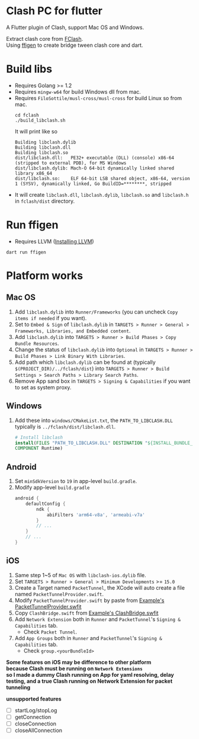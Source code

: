 # Clash PC for flutter
A Flutter plugin of Clash, support Mac OS and Windows.  

Extract clash core from [FClash](https://github.com/Fclash/Fclash).  
Using [ffigen](https://pub.dev/packages/ffigen) to create bridge tween clash core and dart.  

# Build libs
* Requires Golang >= 1.2
* Requires `mingw-w64` for build Windows dll from mac.
* Requires `FiloSottile/musl-cross/musl-cross` for build Linux so from mac.
    ```shell
    cd fclash
    ./build_libclash.sh
    ```
    It will print like so
    ```shell
    Building libclash.dylib
    Building libclash.dll
    Building libclash.so
    dist/libclash.dll:   PE32+ executable (DLL) (console) x86-64 (stripped to external PDB), for MS Windows
    dist/libclash.dylib: Mach-O 64-bit dynamically linked shared library x86_64
    dist/libclash.so:    ELF 64-bit LSB shared object, x86-64, version 1 (SYSV), dynamically linked, Go BuildID=********, stripped
    ```
* It will create `libclash.dll`, `libclash.dylib`, `libclash.so` and `libclash.h` in `fclash/dist` directory.

# Run ffigen
* Requires LLVM ([Installing LLVM](https://pub.dev/packages/ffigen#installing-llvm))
```shell
dart run ffigen
```

# Platform works
## Mac OS
1. Add `libclash.dylib` into `Runner/Frameworks` (you can uncheck `Copy items if needed` if you want).
2. Set to `Embed & Sign` of `libclash.dylib` in `TARGETS > Runner > General > Frameworks, Libraries, and Embedded content`.
3. Add `libclash.dylib` into `TARGETS > Runner > Build Phases > Copy Bundle Resources`.
4. Change the status of `libclash.dylib` into `Optional` in `TARGETS > Runner > Build Phases > Link Binary With Libraries`.
5. Add path which `libclash.dylib` can be found at (typically `$(PROJECT_DIR)/../fclash/dist`) into `TARGETS > Runner > Build Settings > Search Paths > Library Search Paths`.
6. Remove App sand box in `TARGETS > Signing & Capabilities` if you want to set as system proxy.

## Windows
1. Add these into `windows/CMakeList.txt`, the `PATH_TO_LIBCLASH.DLL` typically is `../fclash/dist/libclash.dll`.
    ```cmake
    # Install libclash
    install(FILES "PATH_TO_LIBCLASH.DLL" DESTINATION "${INSTALL_BUNDLE_LIB_DIR}"
    COMPONENT Runtime)
    ```

## Android
1. Set `minSdkVersion` to `19` in app-level `build.gradle`.
2. Modify app-level `build.gradle`
    ```gradle
    android {
        defaultConfig {
            ndk {
                abiFilters 'arm64-v8a', 'armeabi-v7a'
            }
            // ...
        }
        // ...
    }
    ```

## iOS
1. Same step 1~5 of `Mac OS` with `libclash-ios.dylib` file.
2. Set `TARGETS > Runner > General > Minimum Developments` >= `15.0`
3. Create a Target named `PacketTunnel`, the XCode will auto create a file named `PacketTunnelProvider.swift`.
4. Modify `PacketTunnelProvider.swift` by paste from [Example's PacketTunnelProvider.swfit](example/ios/PacketTunnel/PacketTunnelProvider.swift)
5. Copy `ClashBridge.swift` from [Example's ClashBridge.swfit](example/ios/PacketTunnel/ClashBridge.swift)
6. Add `Network Extension` both in `Runner` and `PacketTunnel`'s `Signing & Capabilities` tab.
    * Check `Packet Tunnel`.
7. Add `App Groups` both in `Runner` and `PacketTunnel`'s `Signing & Capabilities` tab.
    * Check `group.<yourBundleId>`

**Some features on iOS may be difference to other platform**  
**because Clash must be running on `Network Extensions`**  
**so I made a dummy Clash running on App for yaml resolving, delay testing, and a true Clash running on Network Extension for packet tunneling**  

**unsupported features**
- [ ] startLog/stopLog
- [ ] getConnection
- [ ] closeConnection
- [ ] closeAllConnection  